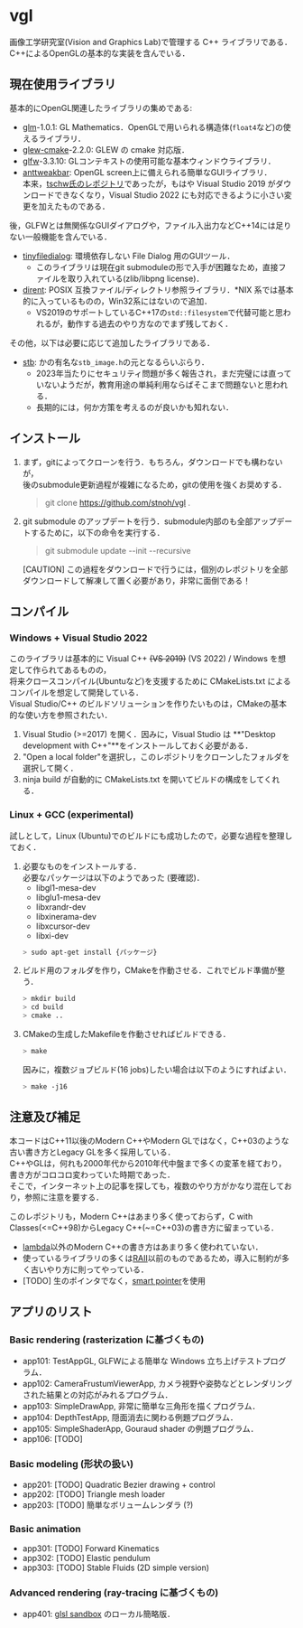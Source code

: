 # vgl

画像工学研究室(Vision and Graphics Lab)で管理する C++ ライブラリである．  
C++によるOpenGLの基本的な実装を含んでいる．  


## 現在使用ライブラリ

基本的にOpenGL関連したライブラリの集めである:  

- [glm](https://github.com/g-truc/glm)-1.0.1: GL Mathematics．OpenGLで用いられる構造体(``float4``など)の使えるライブラリ．  
- [glew-cmake](https://github.com/Perlmint/glew-cmake)-2.2.0: GLEW の cmake 対応版．  
- [glfw](https://github.com/glfw/glfw)-3.3.10: GLコンテキストの使用可能な基本ウィンドウライブラリ．  
- [anttweakbar](https://github.com/stnoh/AntTweakBar): OpenGL screen上に備えられる簡単なGUIライブラリ．  
  本来，[tschw氏のレポジトリ](https://github.com/tschw/AntTweakBar)であったが，もはや Visual Studio 2019 がダウンロードできなくなり，Visual Studio 2022 にも対応できるように小さい変更を加えたものである．  

後，GLFWとは無関係なGUIダイアログや，ファイル入出力などC++14には足りない一般機能を含んでいる．  

- [tinyfiledialog](https://sourceforge.net/projects/tinyfiledialogs/): 環境依存しない File Dialog 用のGUIツール．  
  + このライブラリは現在git submoduleの形で入手が困難なため，直接ファイルを取り入れている(zlib/libpng license)．  
- [dirent](https://github.com/tronkko/dirent): POSIX 互換ファイル/ディレクトリ参照ライブラリ．*NIX 系では基本的に入っているものの，Win32系にはないので追加．  
  + VS2019のサポートしているC++17の`std::filesystem`で代替可能と思われるが，動作する過去のやり方なのでまず残しておく．  

その他，以下は必要に応じて追加したライブラリである．

- [stb](https://github.com/nothings/stb): かの有名な``stb_image.h``の元となるらいぶらり．  
  + 2023年当たりにセキュリティ問題が多く報告され，まだ完璧には直っていないようだが，教育用途の単純利用ならばそこまで問題ないと思われる．  
  + 長期的には，何か方策を考えるのが良いかも知れない．  

## インストール

1. まず，gitによってクローンを行う．もちろん，ダウンロードでも構わないが，  
  後のsubmodule更新過程が複雑になるため，gitの使用を強くお奨めする．  
    > git clone https://github.com/stnoh/vgl .

2. git submodule のアップデートを行う．submodule内部のも全部アップデートするために，以下の命令を実行する．  
    > git submodule update --init --recursive  

    [CAUTION] この過程をダウンロードで行うには，個別のレポジトリを全部ダウンロードして解凍して置く必要があり，非常に面倒である！


## コンパイル

### Windows + Visual Studio 2022

このライブラリは基本的に Visual C++ ~~(VS 2019)~~ (VS 2022) / Windows を想定して作られてあるものの，  
将来クロースコンパイル(Ubuntuなど)を支援するために CMakeLists.txt によるコンパイルを想定して開発している．  
Visual Studio/C++ のビルドソリューションを作りたいものは，CMakeの基本的な使い方を参照されたい．  

1. Visual Studio (>=2017) を開く．因みに，Visual Studio は **"Desktop development with C++"**をインストールしておく必要がある．  
2. "Open a local folder"を選択し，このレポジトリをクローンしたフォルダを選択して開く．  
3. ninja build が自動的に CMakeLists.txt を開いてビルドの構成をしてくれる．  


### Linux + GCC (experimental)

試しとして，Linux (Ubuntu)でのビルドにも成功したので，必要な過程を整理しておく．

1. 必要なものをインストールする．  
  必要なパッケージは以下のようであった (要確認)．  
    - libgl1-mesa-dev  
    - libglu1-mesa-dev  
    - libxrandr-dev  
    - libxinerama-dev  
    - libxcursor-dev  
    - libxi-dev  
    ```sh
    > sudo apt-get install {パッケージ}
    ```
2. ビルド用のフォルダを作り，CMakeを作動させる．これでビルド準備が整う．  
    ```sh
    > mkdir build
    > cd build
    > cmake ..
    ```
3. CMakeの生成したMakefileを作動させればビルドできる．  
    ```sh
    > make
    ```  
    因みに，複数ジョブビルド(16 jobs)したい場合は以下のようにすればよい．
    ```sh
    > make -j16
    ```  


## 注意及び補足

本コードはC++11以後のModern C++やModern GLではなく，C++03のような古い書き方とLegacy GLを多く採用している．  
C++やGLは，何れも2000年代から2010年代中盤まで多くの変革を経ており，書き方がコロコロ変わっていた時期であった．  
そこで，インターネット上の記事を探しても，複数のやり方がかなり混在しており，参照に注意を要する．  

このレポジトリも，Modern C++はあまり多く使っておらず，C with Classes(<=C++98)からLegacy C++(~=C++03)の書き方に留まっている．  
- [lambda](https://en.cppreference.com/w/cpp/language/lambda.html)以外のModern C++の書き方はあまり多く使われていない．  
- 使っているライブラリの多くは[RAII](https://en.cppreference.com/w/cpp/language/raii.html)以前のものであるため，導入に制約が多く古いやり方に則ってやっている．  
- [TODO] 生のポインタでなく，[smart pointer](https://en.cppreference.com/w/cpp/memory.html#Smart_pointers)を使用  


## アプリのリスト

### Basic rendering (rasterization に基づくもの)

- app101: TestAppGL, GLFWによる簡単な Windows 立ち上げテストプログラム．  
- app102: CameraFrustumViewerApp, カメラ視野や姿勢などとレンダリングされた結果との対応がみれるプログラム．  
- app103: SimpleDrawApp, 非常に簡単な三角形を描くプログラム．  
- app104: DepthTestApp, 隠面消去に関わる例題プログラム．  
- app105: SimpleShaderApp, Gouraud shader の例題プログラム．  
- app106: [TODO]   

### Basic modeling (形状の扱い)  

- app201: [TODO] Quadratic Bezier drawing + control  
- app202: [TODO] Triangle mesh loader  
- app203: [TODO] 簡単なボリュームレンダラ (?)  

### Basic animation  

- app301: [TODO] Forward Kinematics  
- app302: [TODO] Elastic pendulum  
- app303: [TODO] Stable Fluids (2D simple version)  

### Advanced rendering (ray-tracing に基づくもの)

- app401: [glsl sandbox](https://glslsandbox.com/) のローカル簡略版．  

